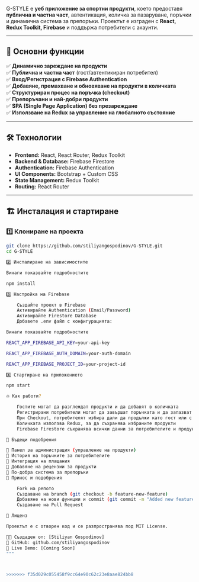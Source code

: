 G-STYLE е **уеб приложение за спортни продукти**, което предоставя **публична и частна част**, автентикация, количка за пазаруване, поръчки и динамична система за препоръки. Проектът е изграден с **React, Redux Toolkit, Firebase** и поддържа потребители с акаунти.

---

## 🚀 Основни функции  

✅ **Динамично зареждане на продукти**  
✅ **Публична и частна част** (гост/автентикиран потребител)  
✅ **Вход/Регистрация с Firebase Authentication**  
✅ **Добавяне, премахване и обновяване на продукти в количката**  
✅ **Структуриран процес на поръчка (checkout)**  
✅ **Препоръчани и най-добри продукти**  
✅ **SPA (Single Page Application) без презареждане**  
✅ **Използване на Redux за управление на глобалното състояние**  

---

## 🛠️ Технологии  

- **Frontend:** React, React Router, Redux Toolkit  
- **Backend & Database:** Firebase Firestore  
- **Authentication:** Firebase Authentication  
- **UI Components:** Bootstrap + Custom CSS  
- **State Management:** Redux Toolkit  
- **Routing:** React Router  

---


## 🏗️ Инсталация и стартиране  

### **1️⃣ Клониране на проекта**  
```bash
git clone https://github.com/stiliyangospodinov/G-STYLE.git
cd G-STYLE

2️⃣ Инсталиране на зависимостите

Винаги показвайте подробностите

npm install

3️⃣ Настройка на Firebase

    Създайте проект в Firebase
    Активирайте Authentication (Email/Password)
    Активирайте Firestore Database
    Добавете .env файл с конфигурацията:

Винаги показвайте подробностите

REACT_APP_FIREBASE_API_KEY=your-api-key

REACT_APP_FIREBASE_AUTH_DOMAIN=your-auth-domain

REACT_APP_FIREBASE_PROJECT_ID=your-project-id

4️⃣ Стартиране на приложението

npm start

🔥 Как работи?

    Гостите могат да разглеждат продукти и да добавят в количката
    Регистрирани потребители могат да завършат поръчката и да запазват данни
    При Checkout, потребителят избира дали да продължи като гост или с акаунт
    Количката използва Redux, за да съхранява избраните продукти
    Firebase Firestore съхранява всички данни за потребителите и продуктите

📌 Бъдещи подобрения

📌 Панел за администрация (управление на продукти)
📌 История на поръчките за потребителите
📌 Интеграция на плащания
📌 Добавяне на рецензии за продукти
📌 По-добра система за препоръки
🤝 Принос и подобрения

    Fork на репото
    Създаване на branch (git checkout -b feature-new-feature)
    Добавяне на нови функции и commit (git commit -m "Added new feature")
    Създаване на Pull Request

📜 Лиценз

Проектът е с отворен код и се разпространява под MIT License.

👨‍💻 Създаден от: [Stiliyan Gospodinov]
🔗 GitHub: github.com/stiliyangospodinov
🚀 Live Demo: [Coming Soon]
"""



>>>>>>> f35d029c055458f9cc64e90c62c23e8aae824bb8
